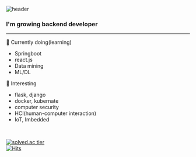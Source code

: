 
![header](https://capsule-render.vercel.app/api?type=transparent&color=auto&height=300&section=header&text=seongkyu%20lim&fontSize=90)

<h3>I'm growing backend developer</h3>

---------

🔭 Currently doing(learning)
- Springboot
- react.js
- Data mining
- ML/DL

🌱 Interesting
- flask, django
- docker, kubernate
- computer security
- HCI(human-computer interaction)
- IoT, Imbedded

<!--
**seongkyu-lim/seongkyu-lim** is a ✨ _special_ ✨ repository because its `README.md` (this file) appears on your GitHub profile.

Here are some ideas to get you started:

- 🔭 I’m currently working on ...
- 🌱 I’m currently learning ...
- 👯 I’m looking to collaborate on ...
- 🤔 I’m looking for help with ...
- 💬 Ask me about ...
- 📫 How to reach me: ...
- 😄 Pronouns: ...
- ⚡ Fun fact: ...
-->


<br/>

[![solved.ac tier](http://mazassumnida.wtf/api/v2/generate_badge?boj=sglim9607)](https://solved.ac/sglim9607)
<br/>
[![Hits](https://hits.seeyoufarm.com/api/count/incr/badge.svg?url=https%3A%2F%2Fgithub.com%2Fseongkyu-lim&count_bg=%23D9ED48&title_bg=%234E81E1&icon=skypeforbusiness.svg&icon_color=%23369EB4&title=hits&edge_flat=false)](https://hits.seeyoufarm.com)
